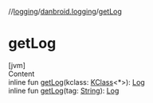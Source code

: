 //[logging](../../index.md)/[danbroid.logging](index.md)/[getLog](get-log.md)



# getLog  
[jvm]  
Content  
inline fun [getLog](get-log.md)(kclass: [KClass](https://kotlinlang.org/api/latest/jvm/stdlib/kotlin.reflect/-k-class/index.html)<*>): [Log](-log/index.md)  
inline fun [getLog](get-log.md)(tag: [String](https://kotlinlang.org/api/latest/jvm/stdlib/kotlin/-string/index.html)): [Log](-log/index.md)  



